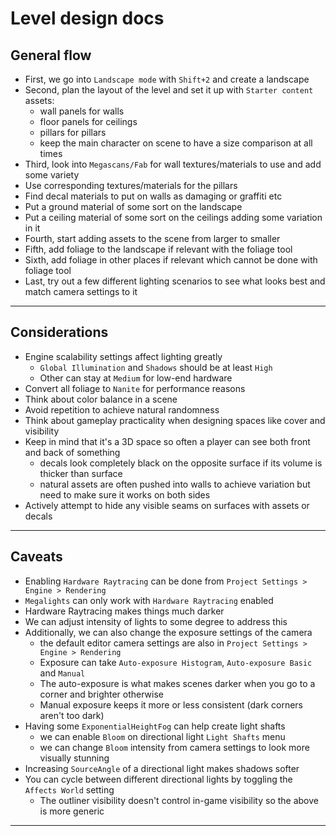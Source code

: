 # Level design docs

## General flow

- First, we go into `Landscape mode` with `Shift+2` and create a landscape
- Second, plan the layout of the level and set it up with `Starter content` assets:
  - wall panels for walls
  - floor panels for ceilings
  - pillars for pillars
  - keep the main character on scene to have a size comparison at all times
- Third, look into `Megascans/Fab` for wall textures/materials to use and add some variety
- Use corresponding textures/materials for the pillars
- Find decal materials to put on walls as damaging or graffiti etc
- Put a ground material of some sort on the landscape
- Put a ceiling material of some sort on the ceilings adding some variation in it
- Fourth, start adding assets to the scene from larger to smaller
- Fifth, add foliage to the landscape if relevant with the foliage tool 
- Sixth, add foliage in other places if relevant which cannot be done with foliage tool
- Last, try out a few different lighting scenarios to see what looks best and match camera settings to it

---

## Considerations

- Engine scalability settings affect lighting greatly
  - `Global Illumination` and `Shadows` should be at least `High`
  - Other can stay at `Medium` for low-end hardware
- Convert all foliage to `Nanite` for performance reasons
- Think about color balance in a scene
- Avoid repetition to achieve natural randomness
- Think about gameplay practicality when designing spaces like cover and visibility
- Keep in mind that it's a 3D space so often a player can see both front and back of something
  - decals look completely black on the opposite surface if its volume is thicker than surface
  - natural assets are often pushed into walls to achieve variation but need to make sure it works on both sides
- Actively attempt to hide any visible seams on surfaces with assets or decals

---

## Caveats

- Enabling `Hardware Raytracing` can be done from `Project Settings > Engine > Rendering`
- `Megalights` can only work with `Hardware Raytracing` enabled
- Hardware Raytracing makes things much darker
- We can adjust intensity of lights to some degree to address this
- Additionally, we can also change the exposure settings of the camera
  - the default editor camera settings are also in `Project Settings > Engine > Rendering`
  - Exposure can take `Auto-exposure Histogram`, `Auto-exposure Basic` and `Manual`
  - The auto-exposure is what makes scenes darker when you go to a corner and brighter otherwise
  - Manual exposure keeps it more or less consistent (dark corners aren't too dark)
- Having some `ExponentialHeightFog` can help create light shafts
  - we can enable `Bloom` on directional light `Light Shafts` menu
  - we can change `Bloom` intensity from camera settings to look more visually stunning
- Increasing `SourceAngle` of a directional light makes shadows softer
- You can cycle between different directional lights by toggling the `Affects World` setting
  - The outliner visibility doesn't control in-game visibility so the above is more generic

---
